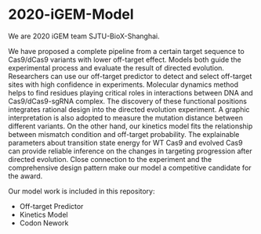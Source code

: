 # 2020-iGEM-Model
We are 2020 iGEM team SJTU-BioX-Shanghai. 

We have proposed a complete pipeline from a certain target sequence to Cas9/dCas9 variants with lower off-target effect. Models both guide the experimental process and evaluate the result of directed evolution. Researchers can use our off-target predictor to detect and select off-target sites with high confidence in experiments. Molecular dynamics method helps to find residues playing critical roles in interactions between DNA and Cas9/dCas9-sgRNA complex. The discovery of these functional positions integrates rational design into the directed evolution experiment. A graphic interpretation is also adopted to measure the mutation distance between different variants. On the other hand, our kinetics model fits the relationship between mismatch condition and off-target probability. The explainable parameters about transition state energy for WT Cas9 and evolved Cas9 can provide reliable inference on the changes in targeting progression after directed evolution. Close connection to the experiment and the comprehensive design pattern make our model a competitive candidate for the award.

Our model work is included in this repository:

+ Off-target Predictor
+ Kinetics Model
+ Codon Nework
